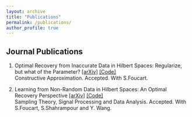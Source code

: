 ```yaml
---
layout: archive
title: "Publications"
permalink: /publications/
author_profile: true
---
```


## Journal Publications ##
1. Optimal Recovery from Inaccurate Data in Hilbert Spaces: Regularize, but what of the Parameter? <a href="https://arxiv.org/abs/2111.02601" target="_blank">[arXiv]</a> <a href="https://htmlpreview.github.io/?https://github.com/foucart/COR/blob/master/MATLAB/web/ORHilbert_Reg_repro.html" target="_blank">[Code]</a> <br/> Constructive Approximation. Accepted. With S.Foucart. 

2. Learning from Non-Random Data in Hilbert Spaces: An Optimal Recovery Perspective <a href="https://arxiv.org/abs/2006.03706" target="_blank">[arXiv]</a> <a href="https://github.com/liaochunyang/Learning-from-Non-Random-Data-in-Hilbert-Spaces-An-Optimal-Recovery-Perspective" target="_blank">[Code]</a> <br/>
Sampling Theory, Signal Processing and Data Analysis. Accepted. With S.Foucart, S.Shahrampour and Y. Wang. 


